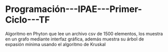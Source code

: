 # Programación---IPAE---Primer-Ciclo---TF
Algoritmo en Phyton que lee un archivo csv de 1500 elementos, los muestra en un grafo mediante interfaz gráfica, además muestra su árbol de expasión mínima usando el algoritmo de Kruskal
